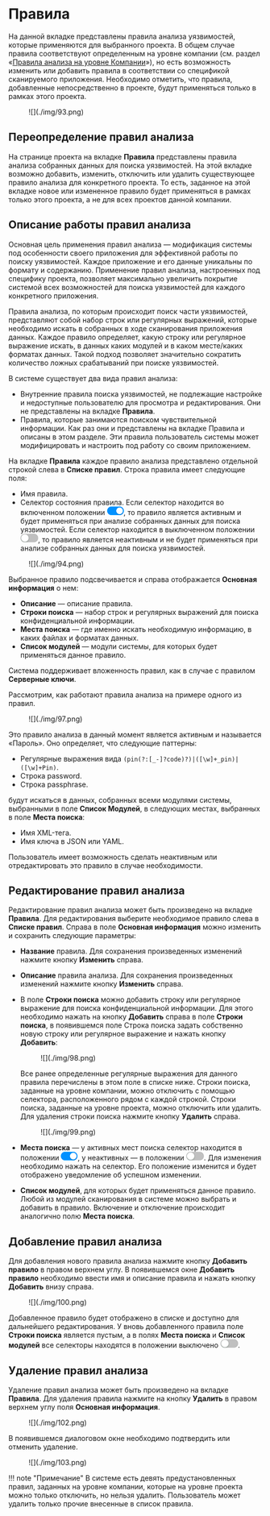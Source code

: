 # Правила

На данной вкладке представлены правила анализа уязвимостей, которые применяются для выбранного проекта. В общем случае правила соответствуют определенным на уровне компании (см. раздел «[Правила анализа на уровне Компании](../ag/pravila_analiza_na_urovne_organizacii.md)»), но есть возможность изменить или добавить правила в соответствии со спецификой сканируемого приложения. Необходимо отметить, что правила, добавленные непосредственно в проекте, будут применяться только в рамках этого проекта.

<figure markdown>
![](./img/93.png)
</figure>
 
## Переопределение правил анализа

На странице проекта на вкладке **Правила** представлены правила анализа собранных данных для поиска уязвимостей. На этой вкладке возможно добавить, изменить, отключить или удалить существующее правило анализа для конкретного проекта. То есть, заданное на этой вкладке новое или измененное правило будет применяться в рамках только этого проекта, а не для всех проектов данной компании.

## Описание работы правил анализа

Основная цель применения правил анализа — модификация системы под особенности своего приложения для эффективной работы по поиску уязвимостей. Каждое приложение и его данные уникальны по формату и содержанию. Применение  правил анализа, настроенных под специфику проекта, позволяет максимально увеличить покрытие системой всех возможностей для поиска уязвимостей для каждого конкретного приложения.

Правила анализа, по которым происходит поиск части уязвимостей, представляют собой набор строк или регулярных выражений, которые необходимо искать в собранных в ходе сканирования приложения данных. Каждое правило определяет, какую строку или регулярное выражение искать, в данных каких модулей и в каком месте/каких форматах данных. Такой подход позволяет значительно сократить количество ложных срабатываний при поиске уязвимостей.

В системе существует два вида правил анализа:

* Внутренние правила поиска уязвимостей, не подлежащие настройке и недоступные пользователю для просмотра и редактирования. Они не представлены на вкладке **Правила**.
* Правила, которые занимаются поиском чувствительной информации. Как раз они и представлены на вкладке Правила и описаны в этом разделе. Эти правила пользователь системы может модифицировать и настроить под работу со своим приложением.

На вкладке **Правила** каждое правило анализа представлено отдельной строкой слева в **Списке правил**. Строка правила имеет следующие поля:

* Имя правила.
* Селектор состояния правила. Если селектор находится во включенном положении ![](./img/swith_on.png), то правило является активным и будет применяться при анализе собранных данных для поиска уязвимостей. Если селектор находится в выключенном положении ![](./img/swith_off.png), то правило является неактивным и не будет применяться при анализе собранных данных для поиска уязвимостей.

<figure markdown>
![](./img/94.png)
</figure>
 
Выбранное правило подсвечивается и справа отображается **Основная информация** о нем:

* **Описание** — описание правила.
* **Строки поиска** — набор строк и регулярных выражений для поиска конфиденциальной информации.
* **Места поиска** — где именно искать необходимую информацию, в каких файлах и форматах данных.
* **Список модулей** — модули системы, для которых будет применяться данное правило.

Система поддерживает вложенность правил, как в случае с правилом **Серверные ключи**.

Рассмотрим, как работают правила анализа на примере одного из правил.

<figure markdown>
![](./img/97.png)
</figure>
  
Это правило анализа в данный момент является активным и называется «Пароль». Оно определяет, что следующие паттерны:

* Регулярные выражения вида `(pin(?:[_-]?code)?)|([\w]+_pin)|([\w]+Pin)`.
* Строка password.
* Строка passphrase.

будут искаться в данных, собранных всеми модулями системы, выбранными в поле **Список Модулей**, в следующих местах, выбранных в поле **Места поиска**:

* Имя XML-тега.
* Имя ключа в JSON или YAML.

Пользователь имеет возможность сделать неактивным или отредактировать это правило в случае необходимости.

## Редактирование правил анализа

Редактирование правил анализа может быть произведено на вкладке **Правила**. Для редактирования выберите необходимое правило слева в **Списке правил**. Справа в поле **Основная информация** можно изменить и сохранить следующие параметры:

* **Название** правила. Для сохранения произведенных изменений нажмите кнопку **Изменить** справа.
* **Описание** правила анализа. Для сохранения произведенных изменений нажмите кнопку **Изменить** справа.
* В поле **Строки поиска** можно добавить строку или регулярное выражение для поиска конфиденциальной информации. Для этого необходимо нажать на кнопку **Добавить** справа в поле **Строки поиска**, в появившемся поле Строка поиска задать собственно новую строку или регулярное выражение и нажать кнопку **Добавить**:

    <figure markdown>
    ![](./img/98.png)
    </figure>

    Все ранее определенные регулярные выражения для данного правила перечислены в этом поле в списке ниже. Строки поиска, заданные на уровне компании, можно отключить с помощью селектора, расположенного рядом с каждой строкой. Строки поиска, заданные на уровне проекта, можно отключить или удалить. Для удаления строки поиска нажмите кнопку **Удалить** справа. 

    <figure markdown>
    ![](./img/99.png)
    </figure>
 
* **Места поиска** — у активных мест поиска селектор находится в положении ![](./img/swith_on.png), у неактивных — в положении ![](./img/swith_off.png). Для изменения необходимо нажать на селектор. Его положение изменится и будет отображено уведомление об успешном изменении.
* **Список модулей**, для которых будет применяться данное правило. Любой из модулей сканирования в системе можно выбрать и добавить в правило. Включение и отключение происходит аналогично полю **Места поиска**.

## Добавление правил анализа

Для добавления нового правила анализа нажмите кнопку **Добавить правило** в правом верхнем углу. В появившемся окне **Добавить правило** необходимо ввести имя и описание правила и нажать кнопку **Добавить** внизу справа.

<figure markdown>
![](./img/100.png)
</figure>
 
Добавленное правило будет отображено в списке и доступно для дальнейшего редактирования. У вновь добавленного правила поле **Строки поиска** является пустым, а в полях **Места поиска** и **Список модулей** все селекторы находятся в положении выключено ![](./img/swith_off.png).

## Удаление правил анализа

Удаление правил анализа может быть произведено на вкладке **Правила**. Для удаления правила нажмите на кнопку **Удалить** в правом верхнем углу поля **Основная информация**.

<figure markdown>
![](./img/102.png)
</figure>
 
В появившемся диалоговом окне необходимо подтвердить или отменить удаление.

<figure markdown>
![](./img/103.png)
</figure>
 
!!! note "Примечание"
    В системе есть девять предустановленных правил, заданных на уровне компании, которые на уровне проекта можно только отключить, но нельзя удалить. Пользователь может удалить только прочие внесенные в список правила.